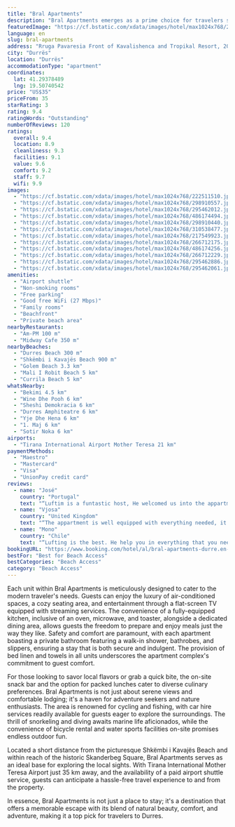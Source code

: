 ```yaml
---
title: "Bral Apartments"
description: "Bral Apartments emerges as a prime choice for travelers seeking the perfect blend of comfort and convenience, coupled with stunning sea views."
featuredImage: "https://cf.bstatic.com/xdata/images/hotel/max1024x768/222511510.jpg?k=6afa6a817bdd20dabf874915d4b35085f0e4a2af2e17ae1016b27a0f946c3e72&o=&hp=1"
language: en
slug: bral-apartments
address: "Rruga Pavaresia Front of Kavalishenca and Tropikal Resort, 2008 Durrës, Albania"
city: "Durrës"
location: "Durrës"
accommodationType: "apartment"
coordinates:
  lat: 41.29378489
  lng: 19.50740542
price: "US$35"
priceFrom: 35
starRating: 3
rating: 9.4
ratingWords: "Outstanding"
numberOfReviews: 120
ratings:
  overall: 9.4
  location: 8.9
  cleanliness: 9.3
  facilities: 9.1
  value: 9.6
  comfort: 9.2
  staff: 9.7
  wifi: 9.9
images:
  - "https://cf.bstatic.com/xdata/images/hotel/max1024x768/222511510.jpg?k=6afa6a817bdd20dabf874915d4b35085f0e4a2af2e17ae1016b27a0f946c3e72&o=&hp=1"
  - "https://cf.bstatic.com/xdata/images/hotel/max1024x768/298910557.jpg?k=6c0e8c231bbc02a6de374db3d58aff8e7abb16e6e29ed6b4f427282407558c01&o=&hp=1"
  - "https://cf.bstatic.com/xdata/images/hotel/max1024x768/295462012.jpg?k=f3f515180a417691f195e7f48bf0dea51ea1e9830e43da9f25e7d0d0ebb61311&o=&hp=1"
  - "https://cf.bstatic.com/xdata/images/hotel/max1024x768/486174494.jpg?k=3322ae8fd62866765b2b71a39e4c6bc9786e2f2f756d46ed73c57ed07bf255fc&o=&hp=1"
  - "https://cf.bstatic.com/xdata/images/hotel/max1024x768/298910440.jpg?k=7ee6e6094f2d9ec7dfc1d63539ac6a340876f83292a2279f31d8498b2e27d8e2&o=&hp=1"
  - "https://cf.bstatic.com/xdata/images/hotel/max1024x768/310538477.jpg?k=6ec6bbed99ec4eed366e50c02bbcb4e94f3a0177b5a4c909bba61b317e6d5d0d&o=&hp=1"
  - "https://cf.bstatic.com/xdata/images/hotel/max1024x768/217549923.jpg?k=9ef6a47f40bc131e267bc89c45d2c99d7ee2f61aa14377bd75604b0018f89257&o=&hp=1"
  - "https://cf.bstatic.com/xdata/images/hotel/max1024x768/266712175.jpg?k=634e58d03a90e3cee812cbaae237fa44c7c0dfddf65502c0c7656f7c08cdf730&o=&hp=1"
  - "https://cf.bstatic.com/xdata/images/hotel/max1024x768/486174256.jpg?k=13edd2cfba110bacb6daa919b40f56d7dd04a0769f25b077242c89b49c7e8653&o=&hp=1"
  - "https://cf.bstatic.com/xdata/images/hotel/max1024x768/266712229.jpg?k=d8e8a3c6cc9f8c8b398d9fe35ec6c18d82b7b974573d2bfe4eb8ce5bd0dfbf5b&o=&hp=1"
  - "https://cf.bstatic.com/xdata/images/hotel/max1024x768/295462886.jpg?k=5dd85749e646d52d2ed654423941d9f2b0e324f4a1f62849b1ffc18569d6d131&o=&hp=1"
  - "https://cf.bstatic.com/xdata/images/hotel/max1024x768/295462061.jpg?k=5bad6a8407d8dac2037e73d05df09de35be401e549d48a3fd7e63cb93a566761&o=&hp=1"
amenities:
  - "Airport shuttle"
  - "Non-smoking rooms"
  - "Free parking"
  - "Good free WiFi (27 Mbps)"
  - "Family rooms"
  - "Beachfront"
  - "Private beach area"
nearbyRestaurants:
  - "Am-PM 100 m"
  - "Midway Cafe 350 m"
nearbyBeaches:
  - "Durres Beach 300 m"
  - "Shkëmbi i Kavajës Beach 900 m"
  - "Golem Beach 3.3 km"
  - "Mali I Robit Beach 5 km"
  - "Currila Beach 5 km"
whatsNearby:
  - "Bekimi 4.5 km"
  - "Wine Dhe Pooh 6 km"
  - "Sheshi Demokracia 6 km"
  - "Durres Amphiteatre 6 km"
  - "Yje Dhe Hena 6 km"
  - "1. Maj 6 km"
  - "Sotir Noka 6 km"
airports:
  - "Tirana International Airport Mother Teresa 21 km"
paymentMethods:
  - "Maestro"
  - "Mastercard"
  - "Visa"
  - "UnionPay credit card"
reviews:
  - name: "José"
    country: "Portugal"
    text: "“Luftim is a funtastic host, He welcomed us into the appartment at a quite late reservation and still gave very good tips on places to visit during our stay in Albania. Thank you!”"
  - name: "Vjosa"
    country: "United Kingdom"
    text: "“The appartment is well equipped with everything needed, it is spacious and very good value for money. The host was very helpful and friendly.”"
  - name: "Mono"
    country: "Chile"
    text: "“Lufting is the best. He help you in everything that you need. Then the appartement it's amazing. You really feel at home. You have these beatifull sunset in your balcony!!! You have everything near to the house, grocery, bar and the beach! Really...”"
bookingURL: "https://www.booking.com/hotel/al/bral-apartments-durre.en-gb.html?aid=8035640"
bestFor: "Best for Beach Access"
bestCategories: "Beach Access"
category: "Beach Access"
---
```


Each unit within Bral Apartments is meticulously designed to cater to the modern traveler's needs. Guests can enjoy the luxury of air-conditioned spaces, a cozy seating area, and entertainment through a flat-screen TV equipped with streaming services. The convenience of a fully-equipped kitchen, inclusive of an oven, microwave, and toaster, alongside a dedicated dining area, allows guests the freedom to prepare and enjoy meals just the way they like. Safety and comfort are paramount, with each apartment boasting a private bathroom featuring a walk-in shower, bathrobes, and slippers, ensuring a stay that is both secure and indulgent. The provision of bed linen and towels in all units underscores the apartment complex's commitment to guest comfort.

For those looking to savor local flavors or grab a quick bite, the on-site snack bar and the option for packed lunches cater to diverse culinary preferences. Bral Apartments is not just about serene views and comfortable lodging; it's a haven for adventure seekers and nature enthusiasts. The area is renowned for cycling and fishing, with car hire services readily available for guests eager to explore the surroundings. The thrill of snorkeling and diving awaits marine life aficionados, while the convenience of bicycle rental and water sports facilities on-site promises endless outdoor fun.

Located a short distance from the picturesque Shkëmbi i Kavajës Beach and within reach of the historic Skanderbeg Square, Bral Apartments serves as an ideal base for exploring the local sights. With Tirana International Mother Teresa Airport just 35 km away, and the availability of a paid airport shuttle service, guests can anticipate a hassle-free travel experience to and from the property.

In essence, Bral Apartments is not just a place to stay; it's a destination that offers a memorable escape with its blend of natural beauty, comfort, and adventure, making it a top pick for travelers to Durres.